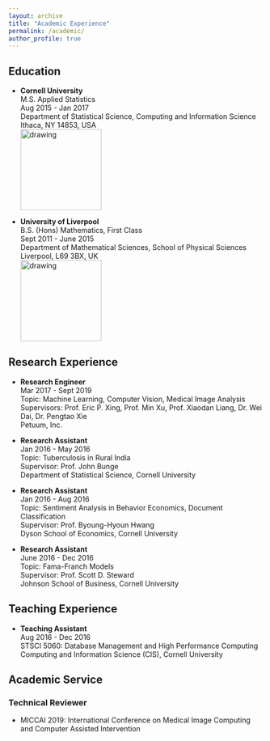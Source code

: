 ```yaml
---
layout: archive
title: "Academic Experience"
permalink: /academic/
author_profile: true
---
```

## Education

* **Cornell University**    
  M.S. Applied Statistics  
  Aug 2015 - Jan 2017  
  Department of Statistical Science, Computing and Information Science       
  Ithaca, NY 14853, USA  
  <a href="https://cis.cornell.edu/cornell-computing-information-science/"><img src="https://leonndong.github.io/images/cornell.png" alt="drawing" width="160px"/></a> 

* **University of Liverpool**  
  B.S. (Hons) Mathematics, First Class  
  Sept 2011 - June 2015  
  Department of Mathematical Sciences, School of Physical Sciences  
  Liverpool, L69 3BX, UK  
  <a href="https://www.liverpool.ac.uk/mathematical-sciences/"><img src="https://leonndong.github.io/images/liverpool.svg" alt="drawing" width="160px"/></a> 

## Research Experience
* **Research Engineer**  
  Mar 2017 - Sept 2019  
  Topic: Machine Learning, Computer Vision, Medical Image Analysis  
  Supervisors: Prof. Eric P. Xing, Prof. Min Xu, Prof. Xiaodan Liang, Dr. Wei Dai, Dr. Pengtao Xie  
  Petuum, Inc. 

* **Research Assistant**  
  Jan 2016 - May 2016  
  Topic: Tuberculosis in Rural India  
  Supervisor: Prof. John Bunge   
  Department of Statistical Science, Cornell University

* **Research Assistant**  
  Jan 2016 - Aug 2016  
  Topic: Sentiment Analysis in Behavior Economics, Document Classification  
  Supervisor: Prof. Byoung-Hyoun Hwang  
  Dyson School of Economics, Cornell University  

* **Research Assistant**  
  June 2016 - Dec 2016  
  Topic: Fama-Franch Models  
  Supervisor: Prof. Scott D. Steward   
  Johnson School of Business, Cornell University  

## Teaching Experience

* **Teaching Assistant**  
  Aug 2016 - Dec 2016  
  STSCI 5060: Database Management and High Performance Computing  
  Computing and Information Science (CIS), Cornell University   
  
## Academic Service  

### Technical Reviewer    
* MICCAI 2019: International Conference on Medical Image Computing and Computer Assisted Intervention